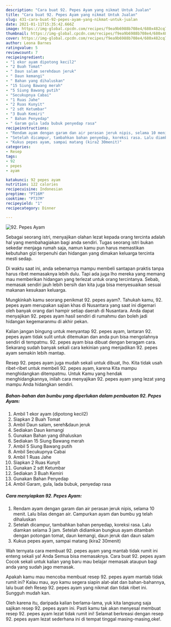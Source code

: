 ```yaml
---
description: "Cara buat 92. Pepes Ayam yang nikmat Untuk Jualan"
title: "Cara buat 92. Pepes Ayam yang nikmat Untuk Jualan"
slug: 431-cara-buat-92-pepes-ayam-yang-nikmat-untuk-jualan
date: 2021-01-11T15:35:42.666Z
image: https://img-global.cpcdn.com/recipes/f9ea9b6988b708e4/680x482cq70/92-pepes-ayam-foto-resep-utama.jpg
thumbnail: https://img-global.cpcdn.com/recipes/f9ea9b6988b708e4/680x482cq70/92-pepes-ayam-foto-resep-utama.jpg
cover: https://img-global.cpcdn.com/recipes/f9ea9b6988b708e4/680x482cq70/92-pepes-ayam-foto-resep-utama.jpg
author: Leona Barnes
ratingvalue: 5
reviewcount: 7
recipeingredient:
- "1 ekor ayam dipotong kecil2"
- "2 Buah Tomat"
- " Daun salam serehdaun jeruk"
- " Daun kemangi"
- " Bahan yang dihaluskan"
- "15 Siung Bawang merah"
- "5 Siung Bawang putih"
- "Secukupnya Cabai"
- "1 Ruas Jahe"
- "2 Ruas Kunyit"
- "2 sdt Ketumbar"
- "3 Buah Kemiri"
- " Bahan Penyedap"
- " Garam gula lada bubuk penyedap rasa"
recipeinstructions:
- "Rendam ayam dengan garam dan air perasan jeruk nipis, selama 10 menit. Lalu bilas dengan air. Campurkan ayam dan bumbu yg telah dihaluskan"
- "Setelah dicampur, tambahkan bahan penyedap, koreksi rasa. Lalu diamkan selama 3 jam. Setelah didiamkan bungkus ayam ditambah dengan potongan tomat, daun kemangi, daun jeruk dan daun salam"
- "Kukus pepes ayam, sampai matang (kira2 30menit)"
categories:
- Resep
tags:
- 92
- pepes
- ayam

katakunci: 92 pepes ayam 
nutrition: 122 calories
recipecuisine: Indonesian
preptime: "PT16M"
cooktime: "PT37M"
recipeyield: "1"
recipecategory: Dinner

---
```



![92. Pepes Ayam](https://img-global.cpcdn.com/recipes/f9ea9b6988b708e4/680x482cq70/92-pepes-ayam-foto-resep-utama.jpg)

Sebagai seorang istri, menyajikan olahan lezat kepada orang tercinta adalah hal yang membahagiakan bagi anda sendiri. Tugas seorang istri bukan sekedar menjaga rumah saja, namun kamu pun harus memastikan kebutuhan gizi terpenuhi dan hidangan yang dimakan keluarga tercinta mesti sedap.

Di waktu  saat ini, anda sebenarnya mampu membeli santapan praktis tanpa harus ribet memasaknya lebih dulu. Tapi ada juga lho mereka yang memang mau memberikan hidangan yang terlezat untuk orang tercintanya. Sebab, memasak sendiri jauh lebih bersih dan kita juga bisa menyesuaikan sesuai makanan kesukaan keluarga. 



Mungkinkah kamu seorang penikmat 92. pepes ayam?. Tahukah kamu, 92. pepes ayam merupakan sajian khas di Nusantara yang saat ini digemari oleh banyak orang dari hampir setiap daerah di Nusantara. Anda dapat menyajikan 92. pepes ayam hasil sendiri di rumahmu dan boleh jadi hidangan kegemaranmu di akhir pekan.

Kalian jangan bingung untuk menyantap 92. pepes ayam, lantaran 92. pepes ayam tidak sulit untuk ditemukan dan anda pun bisa mengolahnya sendiri di tempatmu. 92. pepes ayam bisa dibuat dengan beragam cara. Sekarang sudah banyak sekali cara kekinian yang menjadikan 92. pepes ayam semakin lebih mantap.

Resep 92. pepes ayam juga mudah sekali untuk dibuat, lho. Kita tidak usah ribet-ribet untuk membeli 92. pepes ayam, karena Kita mampu menghidangkan ditempatmu. Untuk Kamu yang hendak menghidangkannya, inilah cara menyajikan 92. pepes ayam yang lezat yang mampu Anda hidangkan sendiri.

<!--inarticleads1-->

##### Bahan-bahan dan bumbu yang diperlukan dalam pembuatan 92. Pepes Ayam:

1. Ambil 1 ekor ayam (dipotong kecil2)
1. Siapkan 2 Buah Tomat
1. Ambil  Daun salam, sereh&amp;daun jeruk
1. Sediakan  Daun kemangi
1. Gunakan  Bahan yang dihaluskan
1. Sediakan 15 Siung Bawang merah
1. Ambil 5 Siung Bawang putih
1. Ambil Secukupnya Cabai
1. Ambil 1 Ruas Jahe
1. Siapkan 2 Ruas Kunyit
1. Gunakan 2 sdt Ketumbar
1. Sediakan 3 Buah Kemiri
1. Gunakan  Bahan Penyedap
1. Ambil  Garam, gula, lada bubuk, penyedap rasa




<!--inarticleads2-->

##### Cara menyiapkan 92. Pepes Ayam:

1. Rendam ayam dengan garam dan air perasan jeruk nipis, selama 10 menit. Lalu bilas dengan air. Campurkan ayam dan bumbu yg telah dihaluskan
1. Setelah dicampur, tambahkan bahan penyedap, koreksi rasa. Lalu diamkan selama 3 jam. Setelah didiamkan bungkus ayam ditambah dengan potongan tomat, daun kemangi, daun jeruk dan daun salam
1. Kukus pepes ayam, sampai matang (kira2 30menit)




Wah ternyata cara membuat 92. pepes ayam yang mantab tidak rumit ini enteng sekali ya! Anda Semua bisa memasaknya. Cara buat 92. pepes ayam Cocok sekali untuk kalian yang baru mau belajar memasak ataupun bagi anda yang sudah jago memasak.

Apakah kamu mau mencoba membuat resep 92. pepes ayam mantab tidak rumit ini? Kalau mau, ayo kamu segera siapin alat-alat dan bahan-bahannya, lalu buat deh Resep 92. pepes ayam yang nikmat dan tidak ribet ini. Sungguh mudah kan. 

Oleh karena itu, daripada kalian berlama-lama, yuk kita langsung saja sajikan resep 92. pepes ayam ini. Pasti kamu tak akan menyesal membuat resep 92. pepes ayam lezat tidak rumit ini! Selamat berkreasi dengan resep 92. pepes ayam lezat sederhana ini di tempat tinggal masing-masing,oke!.


